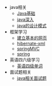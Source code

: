 * java相关
  * [Java基础](./document/java/guide.md)  
  * [java深入](./document/java/javaMore.md)
  * [java的设计模式](./document/java/javaDesign.md)
* 框架学习
  * [建立基本的网页](./document/idea/web.md)
  * [hibernate-xml](./document/framework/hibernate-xml.md)  
  * [springMVC](./document/framework/springMVC.md)
  * [spring](./document/framework/spring.md)
* 英语四六级学习
  * [英语四级单词](./document/english/etc4.md)
* 面试题相关
  * [java相关面试题](./document/face/java/interview.md)